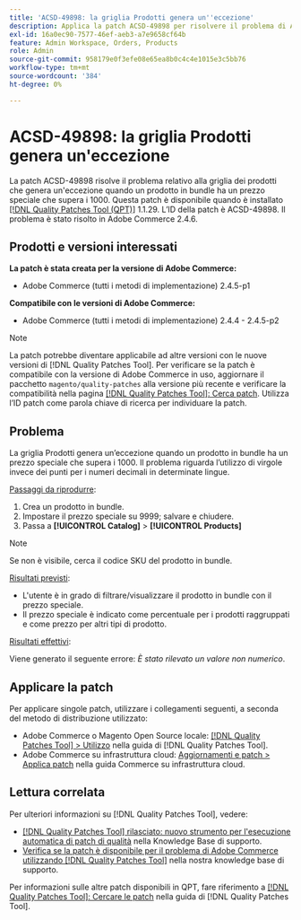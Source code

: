 ```yaml
---
title: 'ACSD-49898: la griglia Prodotti genera un''eccezione'
description: Applica la patch ACSD-49898 per risolvere il problema di Adobe Commerce, a causa del quale la griglia prodotti genera un’eccezione quando un prodotto in bundle ha un prezzo speciale che supera i 1000.
exl-id: 16a0ec90-7577-46ef-aeb3-a7e9658cf64b
feature: Admin Workspace, Orders, Products
role: Admin
source-git-commit: 958179e0f3efe08e65ea8b0c4c4e1015e3c5bb76
workflow-type: tm+mt
source-wordcount: '384'
ht-degree: 0%

---
```


# ACSD-49898: la griglia Prodotti genera un&#39;eccezione

La patch ACSD-49898 risolve il problema relativo alla griglia dei prodotti che genera un&#39;eccezione quando un prodotto in bundle ha un prezzo speciale che supera i 1000. Questa patch è disponibile quando è installato [[!DNL Quality Patches Tool (QPT)]](/help/announcements/adobe-commerce-announcements/magento-quality-patches-released-new-tool-to-self-serve-quality-patches.md) 1.1.29. L’ID della patch è ACSD-49898. Il problema è stato risolto in Adobe Commerce 2.4.6.

## Prodotti e versioni interessati

**La patch è stata creata per la versione di Adobe Commerce:**

* Adobe Commerce (tutti i metodi di implementazione) 2.4.5-p1

**Compatibile con le versioni di Adobe Commerce:**

* Adobe Commerce (tutti i metodi di implementazione) 2.4.4 - 2.4.5-p2

>[!NOTE]
>
>La patch potrebbe diventare applicabile ad altre versioni con le nuove versioni di [!DNL Quality Patches Tool]. Per verificare se la patch è compatibile con la versione di Adobe Commerce in uso, aggiornare il pacchetto `magento/quality-patches` alla versione più recente e verificare la compatibilità nella pagina [[!DNL Quality Patches Tool]: Cerca patch](https://experienceleague.adobe.com/tools/commerce-quality-patches/index.html). Utilizza l’ID patch come parola chiave di ricerca per individuare la patch.

## Problema

La griglia Prodotti genera un’eccezione quando un prodotto in bundle ha un prezzo speciale che supera i 1000. Il problema riguarda l’utilizzo di virgole invece dei punti per i numeri decimali in determinate lingue.

<u>Passaggi da riprodurre</u>:

1. Crea un prodotto in bundle.
1. Impostare il prezzo speciale su 9999; salvare e chiudere.
1. Passa a **[!UICONTROL Catalog]** > **[!UICONTROL Products]**

>[!NOTE]
>
>Se non è visibile, cerca il codice SKU del prodotto in bundle.

<u>Risultati previsti</u>:

* L&#39;utente è in grado di filtrare/visualizzare il prodotto in bundle con il prezzo speciale.
* Il prezzo speciale è indicato come percentuale per i prodotti raggruppati e come prezzo per altri tipi di prodotto.

<u>Risultati effettivi</u>:

Viene generato il seguente errore: *È stato rilevato un valore non numerico*.

## Applicare la patch

Per applicare singole patch, utilizzare i collegamenti seguenti, a seconda del metodo di distribuzione utilizzato:

* Adobe Commerce o Magento Open Source locale: [[!DNL Quality Patches Tool] > Utilizzo](https://experienceleague.adobe.com/docs/commerce-operations/tools/quality-patches-tool/usage.html) nella guida di [!DNL Quality Patches Tool].
* Adobe Commerce su infrastruttura cloud: [Aggiornamenti e patch > Applica patch](https://experienceleague.adobe.com/docs/commerce-cloud-service/user-guide/develop/upgrade/apply-patches.html) nella guida Commerce su infrastruttura cloud.

## Lettura correlata

Per ulteriori informazioni su [!DNL Quality Patches Tool], vedere:

* [[!DNL Quality Patches Tool] rilasciato: nuovo strumento per l&#39;esecuzione automatica di patch di qualità](/help/announcements/adobe-commerce-announcements/magento-quality-patches-released-new-tool-to-self-serve-quality-patches.md) nella Knowledge Base di supporto.
* [Verifica se la patch è disponibile per il problema di Adobe Commerce utilizzando  [!DNL Quality Patches Tool]](/help/support-tools/patches-available-in-qpt-tool/check-patch-for-magento-issue-with-magento-quality-patches.md) nella nostra knowledge base di supporto.

Per informazioni sulle altre patch disponibili in QPT, fare riferimento a [[!DNL Quality Patches Tool]: Cercare le patch](https://experienceleague.adobe.com/tools/commerce-quality-patches/index.html) nella guida di [!DNL Quality Patches Tool].
